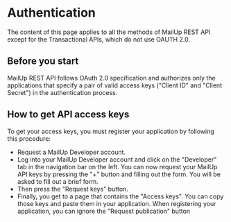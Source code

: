 # Authentication

<aside class="warning">
The content of this page applies to all the methods of MailUp REST API except for the Transactional APIs, which do not use OAUTH 2.0.
</aside>

## Before you start

MailUp REST API follows OAuth 2.0 specification and authorizes only the applications that specify a pair of valid access keys ("Client ID" and "Client Secret") in the authentication process. 

## How to get API access keys

To get your access keys, you must register your application by following this procedure:  
+ Request a MailUp Developer account.
+ Log into your MailUp Developer account and click on the "Developer" tab in the navigation bar on the left. You can now request your MailUp API keys by pressing the "+" button and filling out the form. You will be asked to fill out a brief form.
+ Then press the "Request keys" button. 
+ Finally, you get to a page that contains the "Access keys". You can copy those keys and paste them in your application. When registering your application, you can ignore the "Request publication" button